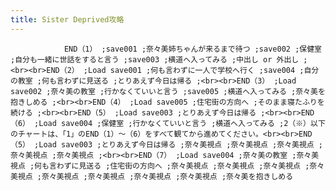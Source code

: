 ```yaml
---
title: Sister Deprived攻略
---
```


                END（1） ;save001 ;奈々美姉ちゃんが来るまで待つ ;save002 ;保健室 ;自分も一緒に世話をすると言う ;save003 ;横道へ入ってみる ;中出し or 外出し ;<br><br>END（2） ;Load save001 ;何も言わずに一人で学校へ行く ;save004 ;自分の教室 ;何も言わずに見送る ;とりあえず今日は帰る ;<br><br>END（3） ;Load save002 ;奈々美の教室 ;行かなくていいと言う ;save005 ;横道へ入ってみる ;奈々美を抱きしめる ;<br><br>END（4） ;Load save005 ;住宅街の方向へ ;そのまま寝たふりを続ける ;<br><br>END（5） ;Load save003 ;とりあえず今日は帰る ;<br><br>END（6） ;Load save004 ;保健室 ;行かなくていいと言う ;横道へ入ってみる ;2（※）以下のチャートは、「1」のEND（1）～（6）をすべて観てから進めてください。<br><br>END（5） ;Load save003 ;とりあえず今日は帰る ;奈々美視点 ;奈々美視点 ;奈々美視点 ;奈々美視点 ;奈々美視点 ;<br><br>END（7） ;Load save004 ;奈々美の教室 ;奈々美視点 ;何も言わずに見送る ;住宅街の方向へ ;奈々美視点 ;奈々美視点 ;奈々美視点 ;奈々美視点 ;奈々美視点 ;奈々美視点 ;奈々美視点 ;奈々美視点 ;奈々美を抱きしめる
              
